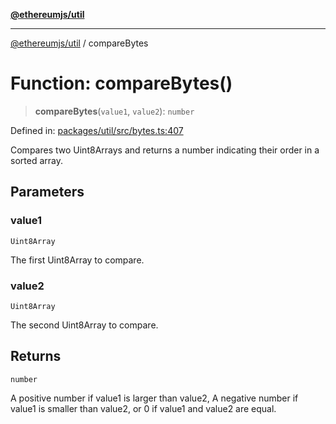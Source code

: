 [**@ethereumjs/util**](../README.md)

***

[@ethereumjs/util](../README.md) / compareBytes

# Function: compareBytes()

> **compareBytes**(`value1`, `value2`): `number`

Defined in: [packages/util/src/bytes.ts:407](https://github.com/ethereumjs/ethereumjs-monorepo/blob/master/packages/util/src/bytes.ts#L407)

Compares two Uint8Arrays and returns a number indicating their order in a sorted array.

## Parameters

### value1

`Uint8Array`

The first Uint8Array to compare.

### value2

`Uint8Array`

The second Uint8Array to compare.

## Returns

`number`

A positive number if value1 is larger than value2,
                  A negative number if value1 is smaller than value2,
                  or 0 if value1 and value2 are equal.
